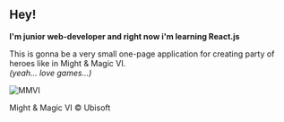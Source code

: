## Hey!<br>
**I'm junior web-developer and right now i'm learning React.js**

This is gonna be a very small one-page application for creating party of heroes like in Might & Magic VI. <br>
*(yeah... love games...)*

![MMVI](https://funkyimg.com/i/2Xi1m.jpg)

Might & Magic VI © Ubisoft
